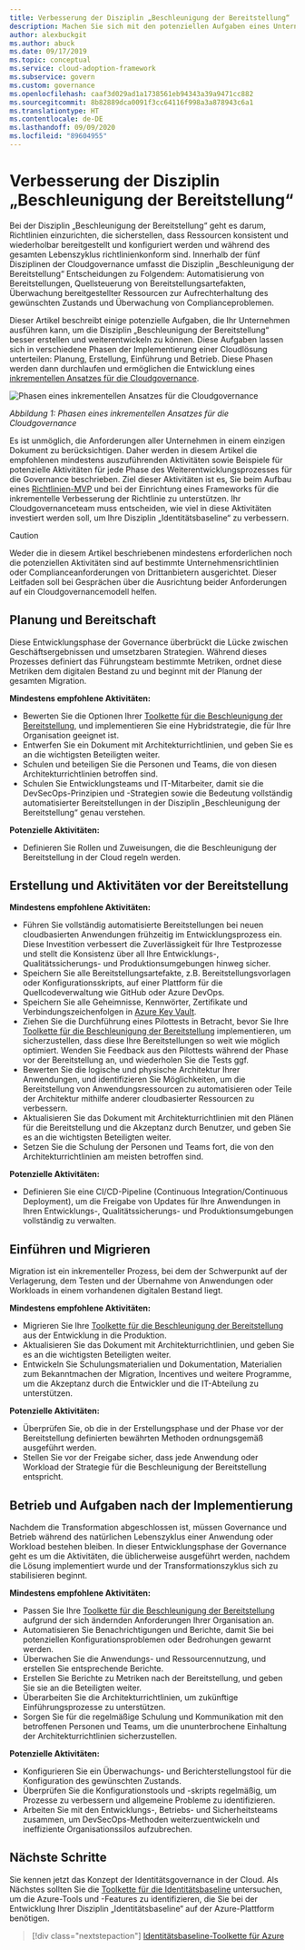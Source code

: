 ```yaml
---
title: Verbesserung der Disziplin „Beschleunigung der Bereitstellung“
description: Machen Sie sich mit den potenziellen Aufgaben eines Unternehmens vertraut, um dessen Disziplin zur Beschleunigung der Bereitstellung in den einzelnen Phasen der Cloudeinführung zu entwickeln und zu verbessern.
author: alexbuckgit
ms.author: abuck
ms.date: 09/17/2019
ms.topic: conceptual
ms.service: cloud-adoption-framework
ms.subservice: govern
ms.custom: governance
ms.openlocfilehash: caaf3d029ad1a1738561eb94343a39a9471cc882
ms.sourcegitcommit: 8b82889dca0091f3cc64116f998a3a878943c6a1
ms.translationtype: HT
ms.contentlocale: de-DE
ms.lasthandoff: 09/09/2020
ms.locfileid: "89604955"
---
```

# <a name="deployment-acceleration-discipline-improvement"></a>Verbesserung der Disziplin „Beschleunigung der Bereitstellung“

Bei der Disziplin „Beschleunigung der Bereitstellung“ geht es darum, Richtlinien einzurichten, die sicherstellen, dass Ressourcen konsistent und wiederholbar bereitgestellt und konfiguriert werden und während des gesamten Lebenszyklus richtlinienkonform sind. Innerhalb der fünf Disziplinen der Cloudgovernance umfasst die Disziplin „Beschleunigung der Bereitstellung“ Entscheidungen zu Folgendem: Automatisierung von Bereitstellungen, Quellsteuerung von Bereitstellungsartefakten, Überwachung bereitgestellter Ressourcen zur Aufrechterhaltung des gewünschten Zustands und Überwachung von Complianceproblemen.

Dieser Artikel beschreibt einige potenzielle Aufgaben, die Ihr Unternehmen ausführen kann, um die Disziplin „Beschleunigung der Bereitstellung“ besser erstellen und weiterentwickeln zu können. Diese Aufgaben lassen sich in verschiedene Phasen der Implementierung einer Cloudlösung unterteilen: Planung, Erstellung, Einführung und Betrieb. Diese Phasen werden dann durchlaufen und ermöglichen die Entwicklung eines [inkrementellen Ansatzes für die Cloudgovernance](../guides/index.md#an-incremental-approach-to-cloud-governance).

![Phasen eines inkrementellen Ansatzes für die Cloudgovernance](../../_images/govern/adoption-phases.png)

*Abbildung 1: Phasen eines inkrementellen Ansatzes für die Cloudgovernance*

Es ist unmöglich, die Anforderungen aller Unternehmen in einem einzigen Dokument zu berücksichtigen. Daher werden in diesem Artikel die empfohlenen mindestens auszuführenden Aktivitäten sowie Beispiele für potenzielle Aktivitäten für jede Phase des Weiterentwicklungsprozesses für die Governance beschrieben. Ziel dieser Aktivitäten ist es, Sie beim Aufbau eines [Richtlinien-MVP](../guides/index.md#an-incremental-approach-to-cloud-governance) und bei der Einrichtung eines Frameworks für die inkrementelle Verbesserung der Richtlinie zu unterstützen. Ihr Cloudgovernanceteam muss entscheiden, wie viel in diese Aktivitäten investiert werden soll, um Ihre Disziplin „Identitätsbaseline“ zu verbessern.

> [!CAUTION]
> Weder die in diesem Artikel beschriebenen mindestens erforderlichen noch die potenziellen Aktivitäten sind auf bestimmte Unternehmensrichtlinien oder Complianceanforderungen von Drittanbietern ausgerichtet. Dieser Leitfaden soll bei Gesprächen über die Ausrichtung beider Anforderungen auf ein Cloudgovernancemodell helfen.

## <a name="planning-and-readiness"></a>Planung und Bereitschaft

Diese Entwicklungsphase der Governance überbrückt die Lücke zwischen Geschäftsergebnissen und umsetzbaren Strategien. Während dieses Prozesses definiert das Führungsteam bestimmte Metriken, ordnet diese Metriken dem digitalen Bestand zu und beginnt mit der Planung der gesamten Migration.

**Mindestens empfohlene Aktivitäten:**

- Bewerten Sie die Optionen Ihrer [Toolkette für die Beschleunigung der Bereitstellung](./toolchain.md), und implementieren Sie eine Hybridstrategie, die für Ihre Organisation geeignet ist.
- Entwerfen Sie ein Dokument mit Architekturrichtlinien, und geben Sie es an die wichtigsten Beteiligten weiter.
- Schulen und beteiligen Sie die Personen und Teams, die von diesen Architekturrichtlinien betroffen sind.
- Schulen Sie Entwicklungsteams und IT-Mitarbeiter, damit sie die DevSecOps-Prinzipien und -Strategien sowie die Bedeutung vollständig automatisierter Bereitstellungen in der Disziplin „Beschleunigung der Bereitstellung“ genau verstehen.

**Potenzielle Aktivitäten:**

- Definieren Sie Rollen und Zuweisungen, die die Beschleunigung der Bereitstellung in der Cloud regeln werden.

## <a name="build-and-predeployment"></a>Erstellung und Aktivitäten vor der Bereitstellung

**Mindestens empfohlene Aktivitäten:**

- Führen Sie vollständig automatisierte Bereitstellungen bei neuen cloudbasierten Anwendungen frühzeitig im Entwicklungsprozess ein. Diese Investition verbessert die Zuverlässigkeit für Ihre Testprozesse und stellt die Konsistenz über all Ihre Entwicklungs-, Qualitätssicherungs- und Produktionsumgebungen hinweg sicher.
- Speichern Sie alle Bereitstellungsartefakte, z.B. Bereitstellungsvorlagen oder Konfigurationsskripts, auf einer Plattform für die Quellcodeverwaltung wie GitHub oder Azure DevOps.
- Speichern Sie alle Geheimnisse, Kennwörter, Zertifikate und Verbindungszeichenfolgen in [Azure Key Vault](/azure/key-vault).
- Ziehen Sie die Durchführung eines Pilottests in Betracht, bevor Sie Ihre [Toolkette für die Beschleunigung der Bereitstellung](./toolchain.md) implementieren, um sicherzustellen, dass diese Ihre Bereitstellungen so weit wie möglich optimiert. Wenden Sie Feedback aus den Pilottests während der Phase vor der Bereitstellung an, und wiederholen Sie die Tests ggf.
- Bewerten Sie die logische und physische Architektur Ihrer Anwendungen, und identifizieren Sie Möglichkeiten, um die Bereitstellung von Anwendungsressourcen zu automatisieren oder Teile der Architektur mithilfe anderer cloudbasierter Ressourcen zu verbessern.
- Aktualisieren Sie das Dokument mit Architekturrichtlinien mit den Plänen für die Bereitstellung und die Akzeptanz durch Benutzer, und geben Sie es an die wichtigsten Beteiligten weiter.
- Setzen Sie die Schulung der Personen und Teams fort, die von den Architekturrichtlinien am meisten betroffen sind.

**Potenzielle Aktivitäten:**

- Definieren Sie eine CI/CD-Pipeline (Continuous Integration/Continuous Deployment), um die Freigabe von Updates für Ihre Anwendungen in Ihren Entwicklungs-, Qualitätssicherungs- und Produktionsumgebungen vollständig zu verwalten.

## <a name="adopt-and-migrate"></a>Einführen und Migrieren

Migration ist ein inkrementeller Prozess, bei dem der Schwerpunkt auf der Verlagerung, dem Testen und der Übernahme von Anwendungen oder Workloads in einem vorhandenen digitalen Bestand liegt.

**Mindestens empfohlene Aktivitäten:**

- Migrieren Sie Ihre [Toolkette für die Beschleunigung der Bereitstellung](./toolchain.md) aus der Entwicklung in die Produktion.
- Aktualisieren Sie das Dokument mit Architekturrichtlinien, und geben Sie es an die wichtigsten Beteiligten weiter.
- Entwickeln Sie Schulungsmaterialien und Dokumentation, Materialien zum Bekanntmachen der Migration, Incentives und weitere Programme, um die Akzeptanz durch die Entwickler und die IT-Abteilung zu unterstützen.

**Potenzielle Aktivitäten:**

- Überprüfen Sie, ob die in der Erstellungsphase und der Phase vor der Bereitstellung definierten bewährten Methoden ordnungsgemäß ausgeführt werden.
- Stellen Sie vor der Freigabe sicher, dass jede Anwendung oder Workload der Strategie für die Beschleunigung der Bereitstellung entspricht.

## <a name="operate-and-post-implementation"></a>Betrieb und Aufgaben nach der Implementierung

Nachdem die Transformation abgeschlossen ist, müssen Governance und Betrieb während des natürlichen Lebenszyklus einer Anwendung oder Workload bestehen bleiben. In dieser Entwicklungsphase der Governance geht es um die Aktivitäten, die üblicherweise ausgeführt werden, nachdem die Lösung implementiert wurde und der Transformationszyklus sich zu stabilisieren beginnt.

**Mindestens empfohlene Aktivitäten:**

- Passen Sie Ihre [Toolkette für die Beschleunigung der Bereitstellung](./toolchain.md) aufgrund der sich ändernden Anforderungen Ihrer Organisation an.
- Automatisieren Sie Benachrichtigungen und Berichte, damit Sie bei potenziellen Konfigurationsproblemen oder Bedrohungen gewarnt werden.
- Überwachen Sie die Anwendungs- und Ressourcennutzung, und erstellen Sie entsprechende Berichte.
- Erstellen Sie Berichte zu Metriken nach der Bereitstellung, und geben Sie sie an die Beteiligten weiter.
- Überarbeiten Sie die Architekturrichtlinien, um zukünftige Einführungsprozesse zu unterstützen.
- Sorgen Sie für die regelmäßige Schulung und Kommunikation mit den betroffenen Personen und Teams, um die ununterbrochene Einhaltung der Architekturrichtlinien sicherzustellen.

<!-- docutune:ignore "desired state configuration" -->

**Potenzielle Aktivitäten:**

- Konfigurieren Sie ein Überwachungs- und Berichterstellungstool für die Konfiguration des gewünschten Zustands.
- Überprüfen Sie die Konfigurationstools und -skripts regelmäßig, um Prozesse zu verbessern und allgemeine Probleme zu identifizieren.
- Arbeiten Sie mit den Entwicklungs-, Betriebs- und Sicherheitsteams zusammen, um DevSecOps-Methoden weiterzuentwickeln und ineffiziente Organisationssilos aufzubrechen.

## <a name="next-steps"></a>Nächste Schritte

Sie kennen jetzt das Konzept der Identitätsgovernance in der Cloud. Als Nächstes sollten Sie die [Toolkette für die Identitätsbaseline](./toolchain.md) untersuchen, um die Azure-Tools und -Features zu identifizieren, die Sie bei der Entwicklung Ihrer Disziplin „Identitätsbaseline“ auf der Azure-Plattform benötigen.

> [!div class="nextstepaction"]
> [Identitätsbaseline-Toolkette für Azure](./toolchain.md)
